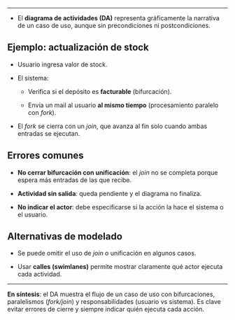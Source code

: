 -- -

- El **diagrama de actividades (DA)** representa gráficamente la narrativa de un caso de uso, aunque sin precondiciones ni postcondiciones.

## Ejemplo: actualización de stock

- Usuario ingresa valor de stock.
    
- El sistema:
    
    - Verifica si el depósito es **facturable** (bifurcación).
        
    - Envía un mail al usuario **al mismo tiempo** (procesamiento paralelo con _fork_).
        
- El _fork_ se cierra con un _join_, que avanza al fin solo cuando ambas entradas se ejecutan.
    

## Errores comunes

- **No cerrar bifurcación con unificación**: el _join_ no se completa porque espera más entradas de las que recibe.
    
- **Actividad sin salida**: queda pendiente y el diagrama no finaliza.
    
- **No indicar el actor**: debe especificarse si la acción la hace el sistema o el usuario.
    

## Alternativas de modelado

- Se puede omitir el uso de _join_ o unificación en algunos casos.
    
- Usar **calles (swimlanes)** permite mostrar claramente qué actor ejecuta cada actividad.
    

---

**En síntesis**: el DA muestra el flujo de un caso de uso con bifurcaciones, paralelismos (_fork/join_) y responsabilidades (usuario vs sistema). Es clave evitar errores de cierre y siempre indicar quién ejecuta cada acción.
